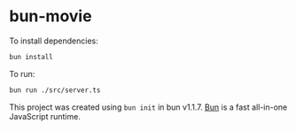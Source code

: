 # bun-movie

To install dependencies:

```bash
bun install
```

To run:

```bash
bun run ./src/server.ts
```

This project was created using `bun init` in bun v1.1.7. [Bun](https://bun.sh) is a fast all-in-one JavaScript runtime.
